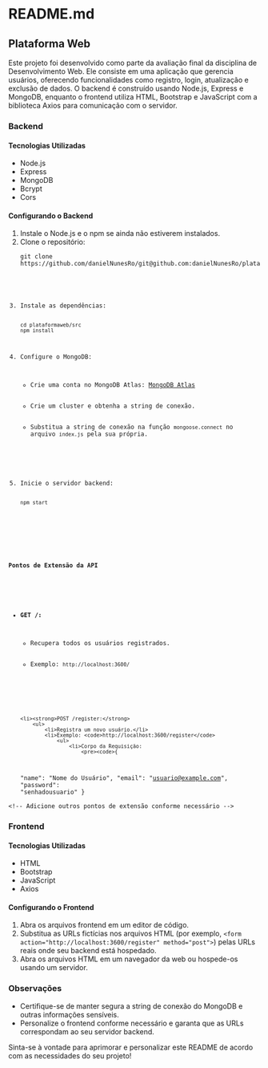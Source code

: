 <!DOCTYPE html>
<html lang="pt-br">
<head>
    <meta charset="UTF-8">
    <meta name="viewport" content="width=device-width, initial-scale=1.0">
  
</head>
<body>

<h1>README.md</h1>

<h2>Plataforma Web</h2>

<p>Este projeto foi desenvolvido como parte da avaliação final da disciplina de Desenvolvimento Web. Ele consiste em uma aplicação que gerencia usuários, oferecendo funcionalidades como registro, login, atualização e exclusão de dados. O backend é construído usando Node.js, Express e MongoDB, enquanto o frontend utiliza HTML, Bootstrap e JavaScript com a biblioteca Axios para comunicação com o servidor.</p>

<h3>Backend</h3>

<h4>Tecnologias Utilizadas</h4>
<ul>
    <li>Node.js</li>
    <li>Express</li>
    <li>MongoDB</li>
    <li>Bcrypt</li>
    <li>Cors</li>
</ul>

<h4>Configurando o Backend</h4>

<ol>
    <li>Instale o Node.js e o npm se ainda não estiverem instalados.</li>
    <li>Clone o repositório:
        <pre><code>git clone https://github.com/danielNunesRo/git@github.com:danielNunesRo/plataformaweb.git</pre>
    </li>
    <li>Instale as dependências:
        <pre><code>cd plataformaweb/src
npm install</code></pre></li>
    <li>Configure o MongoDB:
        <ul>
            <li>Crie uma conta no MongoDB Atlas: <a href="https://www.mongodb.com/cloud/atlas" target="_blank">MongoDB Atlas</a></li>
            <li>Crie um cluster e obtenha a string de conexão.</li>
            <li>Substitua a string de conexão na função <code>mongoose.connect</code> no arquivo <code>index.js</code> pela sua própria.</li>
        </ul>
    </li>
    <li>Inicie o servidor backend:
        <pre><code>npm start</code></pre>
    </li>
</ol>

<h4>Pontos de Extensão da API</h4>

<ul>
    <li><strong>GET /:</strong>
        <ul>
            <li>Recupera todos os usuários registrados.</li>
            <li>Exemplo: <code>http://localhost:3600/</code></li>
        </ul>
    </li>

    <li><strong>POST /register:</strong>
        <ul>
            <li>Registra um novo usuário.</li>
            <li>Exemplo: <code>http://localhost:3600/register</code>
                <ul>
                    <li>Corpo da Requisição:
                        <pre><code>{
  "name": "Nome do Usuário",
  "email": "usuario@example.com",
  "password": "senhadousuario"
}</code></pre>
                    </li>
                </ul>
            </li>
        </ul>
    </li>

    <!-- Adicione outros pontos de extensão conforme necessário -->

</ul>

<h3>Frontend</h3>

<h4>Tecnologias Utilizadas</h4>
<ul>
    <li>HTML</li>
    <li>Bootstrap</li>
    <li>JavaScript</li>
    <li>Axios</li>
</ul>

<h4>Configurando o Frontend</h4>

<ol>
    <li>Abra os arquivos frontend em um editor de código.</li>
    <li>Substitua as URLs fictícias nos arquivos HTML (por exemplo, <code>&lt;form action="http://localhost:3600/register" method="post"&gt;</code>) pelas URLs reais onde seu backend está hospedado.</li>
    <li>Abra os arquivos HTML em um navegador da web ou hospede-os usando um servidor.</li>
</ol>

<h3>Observações</h3>

<ul>
    <li>Certifique-se de manter segura a string de conexão do MongoDB e outras informações sensíveis.</li>
    <li>Personalize o frontend conforme necessário e garanta que as URLs correspondam ao seu servidor backend.</li>
</ul>

<p>Sinta-se à vontade para aprimorar e personalizar este README de acordo com as necessidades do seu projeto!</p>

</body>
</html>
